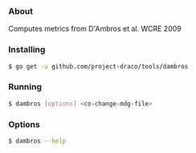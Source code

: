 ### About
Computes metrics from D'Ambros et al. WCRE 2009
### Installing
```sh
$ go get -u github.com/project-draco/tools/dambros
```
### Running
```sh
$ dambros [options] <co-change-mdg-file>
```
### Options
```sh
$ dambros --help
```
